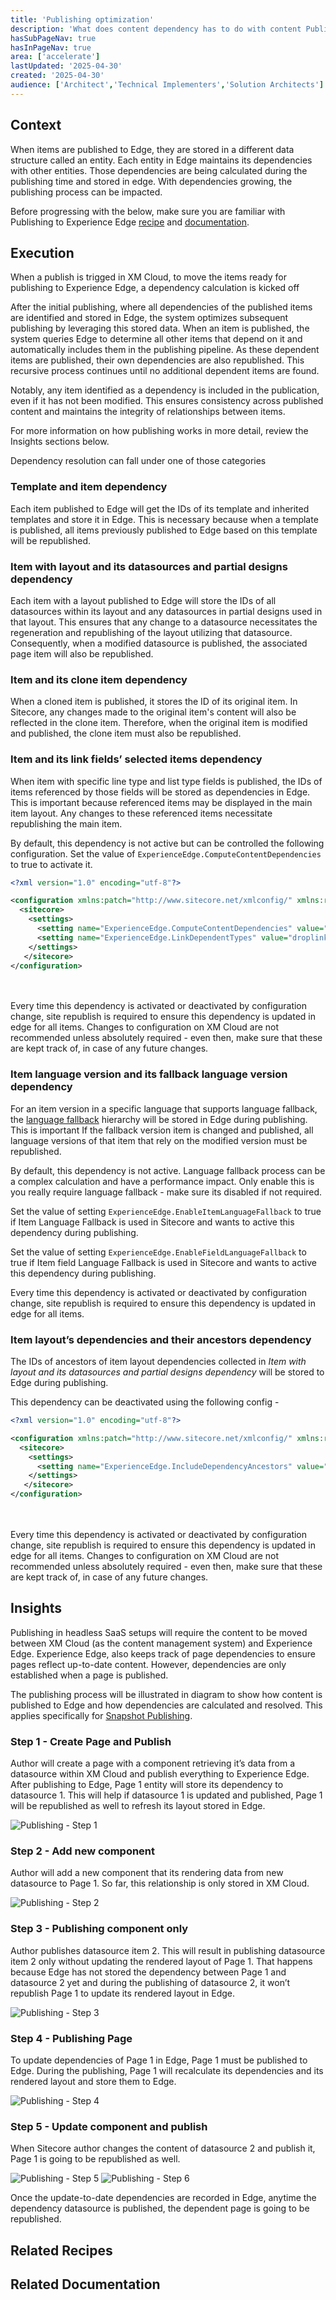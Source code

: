 ```yaml
---
title: 'Publishing optimization'
description: 'What does content dependency has to do with content Publishing to Edge?'
hasSubPageNav: true
hasInPageNav: true
area: ['accelerate']
lastUpdated: '2025-04-30'
created: '2025-04-30'
audience: ['Architect','Technical Implementers','Solution Architects']
---
```


## Context
When items are published to Edge, they are stored in a different data structure called an entity. Each entity in Edge maintains its dependencies with other entities. Those dependencies are being calculated during the publishing time and stored in edge. With dependencies growing, the publishing process can be impacted. 

Before progressing with the below, make sure you are familiar with Publishing to Experience Edge [recipe](/learn/accelerate/xm-cloud/pre-development/information-architecture/publishing-to-edge) and [documentation](https://doc.sitecore.com/xmc/en/developers/xm-cloud/publishing-to-experience-edge.html).

## Execution
When a publish is trigged in XM Cloud, to move the items ready for publishing to Experience Edge, a dependency calculation is kicked off 

After the initial publishing, where all dependencies of the published items are identified and stored in Edge, the system optimizes subsequent publishing by leveraging this stored data. When an item is published, the system queries Edge to determine all other items that depend on it and automatically includes them in the publishing pipeline. As these dependent items are published, their own dependencies are also republished. This recursive process continues until no additional dependent items are found.

Notably, any item identified as a dependency is included in the publication, even if it has not been modified. This ensures consistency across published content and maintains the integrity of relationships between items.

For more information on how publishing works in more detail, review the Insights sections below.

Dependency resolution can fall under one of those categories

### Template and item dependency
Each item published to Edge will get the IDs of its template and inherited templates and store it in Edge. This is necessary because when a template is published, all items previously published to Edge based on this template will be republished.

### Item with layout and its datasources and partial designs dependency
Each item with a layout published to Edge will store the IDs of all datasources within its layout and any datasources in partial designs used in that layout. This ensures that any change to a datasource necessitates the regeneration and republishing of the layout utilizing that datasource. Consequently, when a modified datasource is published, the associated page item will also be republished.

### Item and its clone item dependency
When a cloned item is published, it stores the ID of its original item. In Sitecore, any changes made to the original item's content will also be reflected in the clone item. Therefore, when the original item is modified and published, the clone item must also be republished.

### Item and its link fields’ selected items dependency
When item with specific line type and list type fields is published, the IDs of items referenced by those fields will be stored as dependencies in Edge. This is important because referenced items may be displayed in the main item layout. Any changes to these referenced items necessitate republishing the main item.

By default, this dependency is not active but can be controlled the following configuration. Set the value of `ExperienceEdge.ComputeContentDependencies` to true to activate it.

```xml
<?xml version="1.0" encoding="utf-8"?>

<configuration xmlns:patch="http://www.sitecore.net/xmlconfig/" xmlns:role="http://www.sitecore.net/xmlconfig/role/">
  <sitecore>
    <settings>
      <setting name="ExperienceEdge.ComputeContentDependencies" value=""/>
      <setting name="ExperienceEdge.LinkDependentTypes" value="droplink|droptree|grouped droplink|checklist|multilist|multilist with search|treelist|treelist with search|treelistex"/>
    </settings>
   </sitecore>
</configuration>
```
<br/><br/>
<Alert status="info" mb={4}><AlertIcon />
Every time this dependency is activated or deactivated by configuration change, site republish is required to ensure this dependency is updated in edge for all items. Changes to configuration on XM Cloud are not recommended unless absolutely required - even then, make sure that these are kept track of, in case of any future changes.
</Alert>


### Item language version and its fallback language version dependency
For an item version in a specific language that supports language fallback, the [language fallback](https://doc.sitecore.com/xmc/en/developers/xm-cloud/language-fallback.html) hierarchy will be stored in Edge during publishing. This is important If the fallback version item is changed and published, all language versions of that item that rely on the modified version must be republished.

By default, this dependency is not active. Language fallback process can be a complex calculation and have a performance impact. Only enable this is you really require language fallback - make sure its disabled if not required.

Set the value of setting `ExperienceEdge.EnableItemLanguageFallback` to true if Item Language Fallback is used in Sitecore and wants to active this dependency during publishing.

Set the value of setting `ExperienceEdge.EnableFieldLanguageFallback` to true if Item field Language Fallback is used in Sitecore and wants to active this dependency during publishing.

<Alert status="info" mb={4}><AlertIcon />
Every time this dependency is activated or deactivated by configuration change, site republish is required to ensure this dependency is updated in edge for all items.
</Alert>

### Item layout’s dependencies and their ancestors dependency
The IDs of ancestors of item layout dependencies collected in *Item with layout and its datasources and partial designs dependency* will be stored to Edge during publishing.

This dependency can be deactivated using the following config -

``` xml
<?xml version="1.0" encoding="utf-8"?>

<configuration xmlns:patch="http://www.sitecore.net/xmlconfig/" xmlns:role="http://www.sitecore.net/xmlconfig/role/">
  <sitecore>
    <settings>
      <setting name="ExperienceEdge.IncludeDependencyAncestors" value="false"/>
    </settings>
   </sitecore>
</configuration>
```
<br/><br/>
<Alert status="info" mb={4}><AlertIcon />
Every time this dependency is activated or deactivated by configuration change, site republish is required to ensure this dependency is updated in edge for all items. Changes to configuration on XM Cloud are not recommended unless absolutely required - even then, make sure that these are kept track of, in case of any future changes.
</Alert>

## Insights
Publishing in headless SaaS setups will require the content to be moved between XM Cloud (as the content management system) and Experience Edge. Experience Edge, also keeps track of page dependencies to ensure pages reflect up-to-date content. However, dependencies are only established when a page is published.

The publishing process will be illustrated in diagram to show how content is published to Edge and how dependencies are calculated and resolved. This applies specifically for [Snapshot Publishing](https://doc.sitecore.com/xmc/en/developers/xm-cloud/publishing-to-experience-edge.html).

### Step 1 - Create Page and Publish
Author will create a page with a component retrieving it’s data from a datasource within XM Cloud and publish everything to Experience Edge. After publishing to Edge, Page 1 entity will store its dependency to datasource 1. This will help if datasource 1 is updated and published, Page 1 will be republished as well to refresh its layout stored in Edge.

<img src="/images/learn/accelerate/xm-cloud/publishing/step1-publishing.jpg" alt="Publishing - Step 1"/>

### Step 2 - Add new component
 Author will add a new component that its rendering data from new datasource to Page 1. So far, this relationship is only stored in XM Cloud.

<img src="/images/learn/accelerate/xm-cloud/publishing/step2-publishing.jpg" alt="Publishing - Step 2"/>

### Step 3 - Publishing component only
 Author publishes datasource item 2. This will result in publishing datasource item 2 only without updating the rendered layout of Page 1. That happens because Edge has not stored the dependency between Page 1 and datasource 2 yet and during the publishing of datasource 2, it won’t republish Page 1 to update its rendered layout in Edge.

<img src="/images/learn/accelerate/xm-cloud/publishing/step3-publishing.jpg" alt="Publishing - Step 3"/>

### Step 4 - Publishing Page
 To update dependencies of Page 1 in Edge, Page 1 must be published to Edge.  During the publishing, Page 1 will recalculate its dependencies and its rendered layout and store them to Edge.

<img src="/images/learn/accelerate/xm-cloud/publishing/step4-publishing.jpg" alt="Publishing - Step 4"/>

### Step 5 - Update component and publish
When Sitecore author changes the content of datasource 2 and publish it, Page 1 is going to be republished as well.

<img src="/images/learn/accelerate/xm-cloud/publishing/step5-publishing.jpg" alt="Publishing - Step 5"/>
<img src="/images/learn/accelerate/xm-cloud/publishing/step6-publishing.jpg" alt="Publishing - Step 6"/>

Once the update-to-date dependencies are recorded in Edge, anytime the dependency datasource  is published, the dependent page is going to be republished.


## Related Recipes

<Row columns={2}>
  <Link title="Publishing to Experience Edge" link="/learn/accelerate/xm-cloud/pre-development/information-architecture/publishing-to-edge" />
  <Link title="Content Audit" link="/learn/accelerate/xm-cloud/pre-development/information-architecture/content-audit" />  
</Row>

## Related Documentation

<Row columns={2}>
  <Link title="Publishing in XM Cloud" link="https://doc.sitecore.com/xmc/en/users/xm-cloud/publishing-in-xm-cloud.html" /> 
  <Link title="Publishing to Edge" link="  https://doc.sitecore.com/xmc/en/developers/xm-cloud/publishing-to-experience-edge.html" /> 
    <Link title="Language Fallback" link="https://doc.sitecore.com/xmc/en/developers/xm-cloud/language-fallback.html" /> 
</Row>





